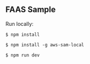 FAAS Sample
-----------

Run locally:

    $ npm install

    $ npm install -g aws-sam-local

    $ npm run dev
